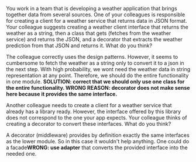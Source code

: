 You work in a team that is developing a weather application that brings together data from several sources. One of your
colleagues is responsible for creating a client for a weather service that returns data in JSON format. Your colleague
suggests creating a weather client interface that returns the weather as a string, then a class that gets (fetches from
the weather service) and returns the JSON, and a decorator that extracts the weather prediction from that JSON and
returns it. What do you think?

The colleague correctly uses the design patterns. However, it seems to cumbersome to fetch the weather as a string only
to convert it to a json in the next step. With high probability, we wont need the weather data in string representation 
at any point. Therefore, we should do the entire functionality in one module. 
**SOLUTION: correct that we should only use one class for the entire functionality. WRONG REASON: decorator does not 
make sense here because it provides the same interface.**

Another colleague needs to create a client for a weather service that already has a library ready. However, the
interface offered by this library does not correspond to the one your app expects. Your colleague thinks of creating a
decorator to convert these interfaces. What do you think?

A decorator (middleware) provides by definition exactly the same interfaces as the lower module. So in this case it 
wouldn't help anything. One could do a facade**WRONG: use adapter** that converts the provided interface into the needed one.